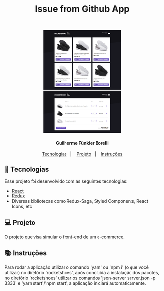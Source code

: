 <h1 align="center">
	Issue from Github App
</h1>

<br>

<p align="center">
  <img alt="Frontend" src="tela.png" width="50%">
<img alt="Frontend" src="tela02.png" width="50%">
</p>

<h4 align="center">
  Guilherme Fünkler Borelli
</h4>

<p align="center">
  <a href="#wrench-tecnologias">Tecnologias</a>&nbsp;&nbsp;&nbsp;|&nbsp;&nbsp;&nbsp;
  <a href="#-projeto">Projeto</a>&nbsp;&nbsp;&nbsp;|&nbsp;&nbsp;&nbsp;
  <a href="#-instruções">Instruções</a>
</p>


## :wrench: Tecnologias

Esse projeto foi desenvolvido com as seguintes tecnologias:

- [React](https://reactjs.org)
- [Redux](https://redux.js.org/)
- Diversas bibliotecas como Redux-Saga, Styled Components, React Icons, etc

## 💻 Projeto

O projeto que visa simular o front-end de um e-commerce.

## 📚 Instruções

Para rodar a aplicação utilizar o comando 'yarn' ou 'npm i' (o que você utilizar) no diretório 'rocketshoes', após concluída a instalação dos pacotes, no diretório 'rocketshoes' utilizar os comandos 'json-server server.json -p 3333' e 'yarn start'/'npm start', a aplicação iniciará automaticamente.